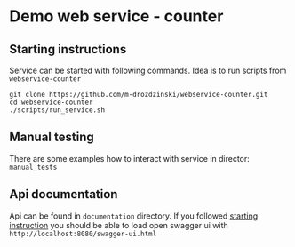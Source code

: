 
# Demo web service - counter

## Starting instructions

Service can be started with following commands. Idea is to run scripts from `webservice-counter`

```
git clone https://github.com/m-drozdzinski/webservice-counter.git
cd webservice-counter
./scripts/run_service.sh
```

## Manual testing

There are some examples how to interact with service in director:  `manual_tests`

## Api documentation

Api can be found in `documentation` directory. If you followed [starting instruction](#starting-instruction) you should be able to load open swagger ui with `http://localhost:8080/swagger-ui.html`